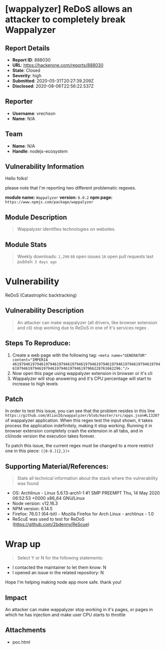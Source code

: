 # [wappalyzer] ReDoS allows an attacker to completely break Wappalyzer

## Report Details
- **Report ID**: 888030
- **URL**: https://hackerone.com/reports/888030
- **State**: Closed
- **Severity**: high
- **Submitted**: 2020-05-31T20:27:39.209Z
- **Disclosed**: 2020-08-06T22:56:22.537Z

## Reporter
- **Username**: vrechson
- **Name**: N/A

## Team
- **Name**: N/A
- **Handle**: nodejs-ecosystem

## Vulnerability Information
Hello folks!

please note that I'm reporting two different problematic regexes.

**module name:** `Wappalyzer`
**version:** `6.0.2`
**npm page:** `https://www.npmjs.com/package/wappalyzer`

## Module Description

> Wappalyzer identifies technologies on websites.

## Module Stats

> Weekly downloads: `1,290`
> `88` open issues
> `16` open pull requests
> last publish: `3 days ago`

# Vulnerability

ReDoS  (Catastrophic backtracking)

## Vulnerability Description
> An attacker can make wappalyzer (all drivers, like browser extension and cli) stop working due to ReDoS in one of it's services regex . 

## Steps To Reproduce:

1. Create a web page with the following tag:
`<meta name="GENERATOR" content="IMPERIA 46197946197946197946197946197946197946197946197946197946197946197946197946197946197946197946197946197966228761662296:"/>`
2. Now open this page using wappalyzer extension in browser or it's cli
3. Wappalyzer will stop answering and it's CPU percentage will start to  increase to high levels

## Patch

 In order to test this issue, you can see that the problem resides in this line `https://github.com/AliasIO/wappalyzer/blob/master/src/apps.json#L13207` of wappalyzer application. When this regex test the input shown, it takes process the application indefinitely, making it stop working. Running it in browser extension completely crash the extension in all tabs, and in cli/node version the execution takes forever.

To patch this issue, the current regex must be changed to a more restrict one in this piece: `([0-9.]{2,})+`

## Supporting Material/References:

> State all technical information about the stack where the vulnerability was found

- OS: Archlinux -  Linux 5.6.13-arch1-1 #1 SMP PREEMPT Thu, 14 May 2020 06:52:53 +0000 x86_64 GNU/Linux
- Node version: v12.16.3
- NPM version: 6.14.5
- Firefox: 76.0.1 (64-bit) - Mozilla Firefox for Arch Linux - archlinux - 1.0
- ReScuE was used to test for ReDoS (https://github.com/2bdenny/ReScue)

# Wrap up

> Select Y or N for the following statements:

- I contacted the maintainer to let them know: N
- I opened an issue in the related repository: N

Hope I'm helping making node app more safe. thank you!

## Impact

An attacker can make wappalyzer stop working in it's pages, or pages in which he has injection and make user CPU starts to throttle

## Attachments
- poc.html
